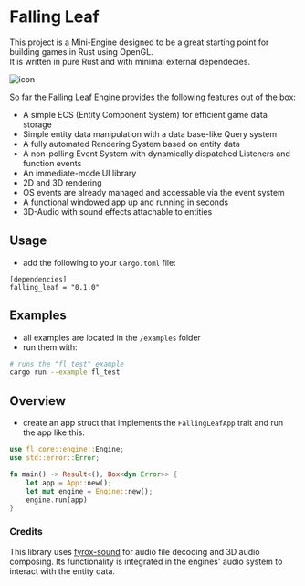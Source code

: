 # Falling Leaf
This project is a Mini-Engine designed to be a great starting point for building games in Rust using OpenGL.\
It is written in pure Rust and with minimal external dependecies.

![icon](https://github.com/luca-jt/Falling-Leaf/assets/82292985/c87b1c7c-119f-4934-9eb2-0854884bc3f5)

So far the Falling Leaf Engine provides the following features out of the box:
- A simple ECS (Entity Component System) for efficient game data storage
- Simple entity data manipulation with a data base-like Query system
- A fully automated Rendering System based on entity data
- A non-polling Event System with dynamically dispatched Listeners and function events
- An immediate-mode UI library
- 2D and 3D rendering
- OS events are already managed and accessable via the event system
- A functional windowed app up and running in seconds
- 3D-Audio with sound effects attachable to entities

## Usage
- add the following to your `Cargo.toml` file:
```
[dependencies]
falling_leaf = "0.1.0"
```

## Examples
- all examples are located in the `/examples` folder
- run them with:
```sh
# runs the "fl_test" example
cargo run --example fl_test
```

## Overview
- create an app struct that implements the `FallingLeafApp` trait and run the app like this:
```rs
use fl_core::engine::Engine;
use std::error::Error;

fn main() -> Result<(), Box<dyn Error>> {
    let app = App::new();
    let mut engine = Engine::new();
    engine.run(app)
}
```

### Credits
This library uses [fyrox-sound](https://github.com/FyroxEngine/Fyrox/tree/master/fyrox-sound) for audio file decoding and 3D audio composing. Its functionality is integrated in the engines' audio system to interact with the entity data.
